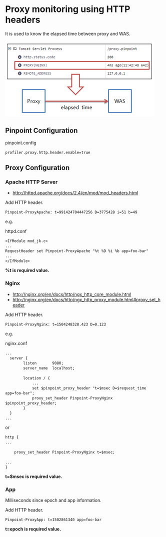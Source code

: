 # Proxy monitoring using HTTP headers
It is used to know the elapsed time between proxy and WAS.

![overview](img/proxy-http-header-overview.png)

## Pinpoint Configuration

pinpoint.config
~~~
profiler.proxy.http.header.enable=true
~~~

## Proxy Configuration
### Apache HTTP Server
* http://httpd.apache.org/docs/2.4/en/mod/mod_headers.html

Add HTTP header.
~~~
Pinpoint-ProxyApache: t=991424704447256 D=3775428 i=51 b=49
~~~

e.g.

httpd.conf
~~~
<IfModule mod_jk.c>
...
RequestHeader set Pinpoint-ProxyApache "%t %D %i %b app=foo-bar"
...
</IfModule>
~~~
**%t is required value.**

### Nginx
* http://nginx.org/en/docs/http/ngx_http_core_module.html
* http://nginx.org/en/docs/http/ngx_http_proxy_module.html#proxy_set_header

Add HTTP header.
~~~
Pinpoint-ProxyNginx: t=1504248328.423 D=0.123
~~~

e.g.

nginx.conf
~~~
...
  server {
        listen       9080;
        server_name  localhost;

        location / {
            ...
            set $pinpoint_proxy_header "t=$msec D=$request_time app=foo-bar";
            proxy_set_header Pinpoint-ProxyNginx $pinpoint_proxy_header;
        }
  }
...
~~~
or
~~~
http {
...

    proxy_set_header Pinpoint-ProxyNginx t=$msec;

...
}
~~~
**t=$msec is required value.**

### App
Milliseconds since epoch and app information.

Add HTTP header.
~~~
Pinpoint-ProxyApp: t=1502861340 app=foo-bar
~~~
**t=epoch is required value.**
